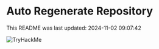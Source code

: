 # Auto Regenerate Repository

This README was last updated: 2024-11-02 09:07:42

 ![TryHackMe](https://tryhackme.com/badge/533634)